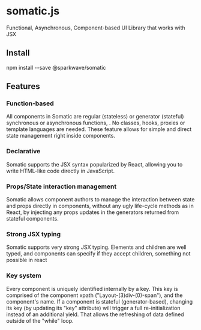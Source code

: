 # somatic.js
Functional, Asynchronous, Component-based UI Library that works with JSX

## Install
npm install --save @sparkwave/somatic

## Features
### Function-based
All components in Somatic are regular (stateless) or generator (stateful) synchronous or asynchronous functions, . No classes, hooks, proxies or template languages are needed. These feature allows for simple and direct state management right inside components. 

### Declarative
Somatic supports the JSX syntax popularized by React, allowing you to write HTML-like code directly in JavaScript.

### Props/State interaction management
Somatic allows component authors to manage the interaction between state and props directly in components, without any ugly life-cycle methods as in React, by injecting any props updates in the generators returned from stateful components.

### Strong JSX typing 
Somatic supports very strong JSX typing. Elements and children are well typed, and components can specify if they accept children, something not possible in react

### Key system
Every component is uniquely identified internally by a key. This key is comprised of the component xpath ("Layout-(3)div-(0)-span"), and the component's name. If a component is stateful (generator-based), changing its key (by updating its "key" attribute) will trigger a full re-initialization instead of an additional yield. That allows the refreshing of data defined outside of the "while" loop.